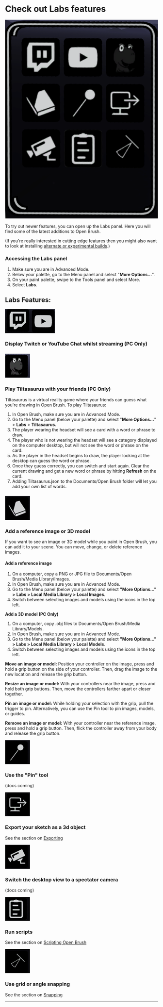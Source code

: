# Check out Labs features

![](<../.gitbook/assets/image (9).png>)

To try out newer features, you can open up the Labs panel. Here you will find some of the latest additions to Open Brush.

(If you're really interested in cutting edge features then you might also want to look at installing [alternate or experimental builds](../alternate-and-experimental-builds/).)

### **Accessing the Labs panel**

1. Make sure you are in Advanced Mode.
2. Below your palette, go to the Menu panel and select "**More Options...**".
3. On your paint palette, swipe to the Tools panel and select More.
4. Select **Labs**.

## Labs Features:

![](<../.gitbook/assets/image (5) (3).png>)![](<../.gitbook/assets/image (6).png>)

### Display Twitch or YouTube Chat whilst streaming (PC Only)

### ****![](<../.gitbook/assets/image (2) (5).png>)****

### **Play Tiltasaurus with your friends** (PC Only)

Tiltasaurus is a virtual reality game where your friends can guess what you're drawing in Open Brush. To play Tiltasaurus:

1. In Open Brush, make sure you are in Advanced Mode.
2. Go to the Menu panel (below your palette) and select "**More Options...**" > **Labs** > **Tiltasaurus.**
3. The player wearing the headset will see a card with a word or phrase to draw.
4. The player who is not wearing the headset will see a category displayed on the computer desktop, but will not see the word or phrase on the card.
5. As the player in the headset begins to draw, the player looking at the desktop can guess the word or phrase.
6. Once they guess correctly, you can switch and start again. Clear the current drawing and get a new word or phrase by hitting **Refresh** on the card.
7. Adding Tiltasaurus.json to the Documents/Open Brush folder will let you add your own list of words.

### ****<img src="../.gitbook/assets/image (8).png" alt="" data-size="original">****

### **Add a reference image or 3D model**

If you want to see an image or 3D model while you paint in Open Brush, you can add it to your scene. You can move, change, or delete reference images.

#### &#x20;**Add a reference image**

1. On a computer, copy a PNG or JPG file to Documents/Open Brush/Media Library/Images.
2. In Open Brush, make sure you are in Advanced Mode.
3. Go to the Menu panel (below your palette) and select **"More Options..."** **>** **Labs > Local Media Library > Local Images**.
4. Switch between selecting images and models using the icons in the top left.

**Add a 3D model (PC Only)**

1. On a computer, copy .obj files to Documents/Open Brush/Media Library/Models.
2. In Open Brush, make sure you are in Advanced Mode.
3. Go to the Menu panel (below your palette) and select **"More Options..."** **> Labs > Local Media Library > Local Models**.
4. Switch between selecting images and models using the icons in the top left.

**Move an image or model:** Position your controller on the image, press and hold a grip button on the side of your controller. Then, drag the image to the new location and release the grip button.

**Resize an image or model:** With your controllers near the image, press and hold both grip buttons. Then, move the controllers farther apart or closer together.

**Pin an image or model:** While holding your selection with the grip, pull the trigger to pin. Alternatively, you can use the Pin tool to pin images, models, or guides.

**Remove an image or model:** With your controller near the reference image, press and hold a grip button. Then, flick the controller away from your body and release the grip button.

![](<../.gitbook/assets/image (1) (5).png>)

### Use the "Pin" tool

(docs coming)

![](<../.gitbook/assets/image (11).png>)

### Export your sketch as a 3d object

See the section on [Exporting](exporting-open-brush-sketches-to-other-apps.md)

![](<../.gitbook/assets/image (4).png>)

### Switch the desktop view to a spectator camera

(docs coming)

![](<../.gitbook/assets/image (3) (2).png>)

### Run scripts

See the section on [Scripting Open Brush](check-out-labs-or-experimental-features.md#run-scripts)

![](<../.gitbook/assets/image (1) (3).png>)

### Use grid or angle snapping

See the section on [Snapping](grid-and-angle-snapping.md)

***
